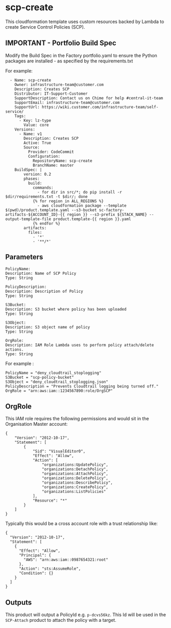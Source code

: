 # scp-create

This cloudformation template uses custom resources backed by Lambda to create Service Control Policies (SCP).

## IMPORTANT - Portfolio Build Spec

Modify the Build Spec in the Factory portfolio.yaml to ensure the Python packages are installed - as specified by the requirements.txt 

For example:

```
  - Name: scp-create
    Owner: infrastructure-team@customer.com
    Description: Creates SCP
    Distributor: IT-Support-Customer
    SupportDescription: Contact us on Chime for help #central-it-team
    SupportEmail: infrastructure-team@customer.com
    SupportUrl: https://wiki.customer.com/infrastructure-team/self-service/
    Tags:
      - Key: lz-type
        Value: core
    Versions:
      - Name: v1
        Description: Creates SCP
        Active: True
        Source:
          Provider: CodeCommit
          Configuration:
            RepositoryName: scp-create
            BranchName: master
    BuildSpec: |
        version: 0.2
        phases:
          build:
            commands:
              - for dir in src/*; do pip install -r $dir/requirements.txt -t $dir/; done
            {% for region in ALL_REGIONS %}
              - aws cloudformation package --template $(pwd)/product.template.yaml --s3-bucket sc-factory-artifacts-${ACCOUNT_ID}-{{ region }} --s3-prefix ${STACK_NAME} --output-template-file product.template-{{ region }}.yaml
            {% endfor %}
        artifacts:
          files:
            - '*'
            - '**/*'

```

## Parameters

```
PolicyName:
Description: Name of SCP Policy
Type: String

PolicyDescription:
Description: Description of Policy
Type: String

S3Bucket:
Description: S3 bucket where policy has been uploaded
Type: String

S3Object:
Description: S3 object name of policy
Type: String

OrgRole:
Description: IAM Role Lambda uses to perform policy attach/delete actions.
Type: String
```

For example :
```
PolicyName = "deny_cloudtrail_stoplogging"
S3Bucket = "scp-policy-bucket"
S3Object = "deny_cloudtrail_stoplogging.json"
PolicyDescription = "Prevents Cloudtrail logging being turned off."
OrgRole = "arn:aws:iam::1234567890:role/OrgSCP"
```

## OrgRole

This IAM role requires the following permissions and would sit in the Organisation Master account:

```
{
    "Version": "2012-10-17",
    "Statement": [
        {
            "Sid": "VisualEditor0",
            "Effect": "Allow",
            "Action": [
                "organizations:UpdatePolicy",
                "organizations:DetachPolicy",
                "organizations:AttachPolicy",
                "organizations:DeletePolicy",
                "organizations:DescribePolicy",
                "organizations:CreatePolicy",
                "organizations:ListPolicies"
            ],
            "Resource": "*"
        }
    ]
}
```

Typically this would be a cross account role with a trust relationship like:

```
{
  "Version": "2012-10-17",
  "Statement": [
    {
      "Effect": "Allow",
      "Principal": {
        "AWS": "arn:aws:iam::0987654321:root"
      },
      "Action": "sts:AssumeRole",
      "Condition": {}
    }
  ]
}
```

## Outputs
This product will output a PolicyId e.g. `p-dcvs56kz`. This Id will be used in the `SCP-Attach` product to attach the policy with a target.

